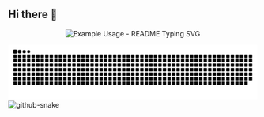 ## Hi there 👋
<p align="center">
  <img src="https://readme-typing-svg.demolab.com/?lines=Welcome+to+my+profile!;My+name+is+Firdavsjon+Fozilov!;Back-end+developer!;BTW+i+use+Arch.&font=Fira%20Code&center=true&width=380&height=50&duration=4000&pause=1000" alt="Example Usage - README Typing SVG">
</p>

<picture>
  <source
    media="(prefers-color-scheme: dark)"
    srcset="https://raw.githubusercontent.com/platane/snk/output/github-contribution-grid-snake-dark.svg"
  />
  <source
    media="(prefers-color-scheme: light)"
    srcset="https://raw.githubusercontent.com/platane/snk/output/github-contribution-grid-snake.svg"
  />
  <img
    alt="github contribution grid snake animation"
    src="https://raw.githubusercontent.com/platane/snk/output/github-contribution-grid-snake.svg"
  />
</picture>


<picture>
  <source media="(prefers-color-scheme: dark)" srcset="github-snake-dark.svg" />
  <source media="(prefers-color-scheme: light)" srcset="github-snake.svg" />
  <img alt="github-snake" src="github-snake.svg" />
</picture>
